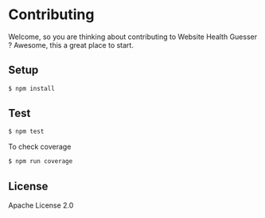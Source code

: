 Contributing
============

Welcome, so you are thinking about contributing to Website Health Guesser ?
Awesome, this a great place to start.

Setup
-----

```bash
$ npm install
```

Test
----

```bash
$ npm test
```

To check coverage

```bash
$ npm run coverage
```

License
-------

Apache License 2.0
